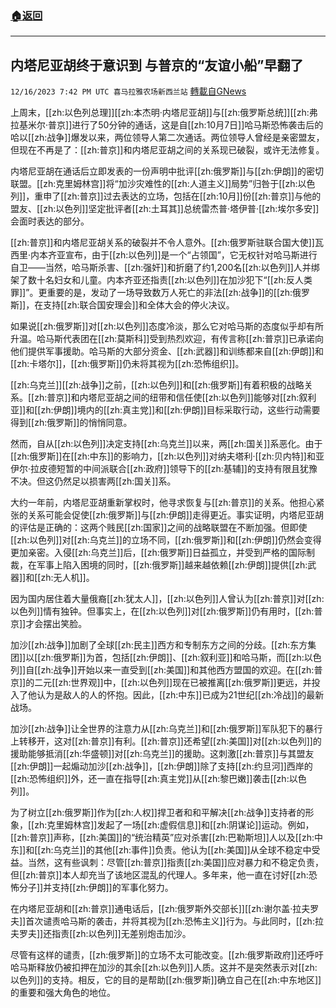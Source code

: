 ###  [:house:返回](README.md)
---


## 内塔尼亚胡终于意识到 与普京的“友谊小船”早翻了
`12/16/2023 7:42 PM UTC 喜马拉雅农场新西兰站` [轉載自GNews](https://gnews.org/articles/2118287)

上周末，[[zh:以色列总理]][[zh:本杰明·内塔尼亚胡]]与[[zh:俄罗斯总统]][[zh:弗拉基米尔·普京]]进行了50分钟的通话，这是自[[zh:10月7日]]哈马斯恐怖袭击后的哈以[[zh:战争]]爆发以来，两位领导人第二次通话。两位领导人曾经是亲密盟友，但现在不再是了：[[zh:普京]]和内塔尼亚胡之间的关系现已破裂，或许无法修复。

内塔尼亚胡在通话后立即发表的一份声明中批评[[zh:俄罗斯]]与[[zh:伊朗]]的密切联盟。[[zh:克里姆林宫]]将“加沙灾难性的[[zh:人道主义]]局势”归咎于[[zh:以色列]]，重申了[[zh:普京]]过去表达的立场，包括在[[zh:10月]]份[[zh:普京]]与他的盟友、[[zh:以色列]]坚定批评者[[zh:土耳其]]总统雷杰普·塔伊普·[[zh:埃尔多安]]会面时表达的部分。

[[zh:普京]]和内塔尼亚胡关系的破裂并不令人意外。[[zh:俄罗斯驻联合国大使]]瓦西里·内本齐亚宣布，由于[[zh:以色列]]是一个“占领国”，它无权针对哈马斯进行自卫——当然，哈马斯杀害、[[zh:强奸]]和折磨了约1,200名[[zh:以色列]]人并绑架了数十名妇女和儿童。内本齐亚还指责[[zh:以色列]]在加沙犯下“[[zh:反人类罪]]”。更重要的是，发动了一场导致数万人死亡的非法[[zh:战争]]的[[zh:俄罗斯]]，在支持[[zh:联合国安理会]]和全体大会的停火决议。

如果说[[zh:俄罗斯]]对[[zh:以色列]]态度冷淡，那么它对哈马斯的态度似乎却有所升温。哈马斯代表团在[[zh:莫斯科]]受到热烈欢迎，有传言称[[zh:普京]]已承诺向他们提供军事援助。哈马斯的大部分资金、[[zh:武器]]和训练都来自[[zh:伊朗]]和[[zh:卡塔尔]]，[[zh:俄罗斯]]仍未将其视为[[zh:恐怖组织]]。

[[zh:乌克兰]][[zh:战争]]之前，[[zh:以色列]]和[[zh:俄罗斯]]有着积极的战略关系。[[zh:普京]]和内塔尼亚胡之间的纽带和信任使[[zh:以色列]]能够对[[zh:叙利亚]]和[[zh:伊朗]]境内的[[zh:真主党]]和[[zh:伊朗]]目标采取行动，这些行动需要得到[[zh:俄罗斯]]的悄悄同意。

然而，自从[[zh:以色列]]决定支持[[zh:乌克兰]]以来，两[[zh:国关]]系恶化。由于[[zh:俄罗斯]]在[[zh:中东]]的影响力，[[zh:以色列]]对纳夫塔利·[[zh:贝内特]]和亚伊尔·拉皮德短暂的中间派联合[[zh:政府]]领导下的[[zh:基辅]]的支持有限且犹豫不决。但这仍然足以损害两[[zh:国关]]系。

大约一年前，内塔尼亚胡重新掌权时，他寻求恢复与[[zh:普京]]的关系。他担心紧张的关系可能会促使[[zh:俄罗斯]]与[[zh:伊朗]]走得更近。事实证明，内塔尼亚胡的评估是正确的：这两个贱民[[zh:国家]]之间的战略联盟在不断加强。但即使[[zh:以色列]]对[[zh:乌克兰]]的立场不同，[[zh:俄罗斯]]和[[zh:伊朗]]仍然会变得更加亲密。入侵[[zh:乌克兰]]后，[[zh:俄罗斯]]日益孤立，并受到严格的国际制裁，在军事上陷入困境的同时，[[zh:俄罗斯]]越来越依赖[[zh:伊朗]]提供[[zh:武器]]和[[zh:无人机]]。

因为国内居住着大量俄裔[[zh:犹太人]]，[[zh:以色列]]人曾认为[[zh:普京]]对[[zh:以色列]]情有独钟。但事实上，在[[zh:以色列]]对[[zh:俄罗斯]]仍有用时，[[zh:普京]]才会摆出笑脸。

加沙[[zh:战争]]加剧了全球[[zh:民主]]西方和专制东方之间的分歧。[[zh:东方集团]]以[[zh:俄罗斯]]为首，包括[[zh:伊朗]]、[[zh:叙利亚]]和哈马斯，而[[zh:以色列]]自[[zh:战争]]开始以来一直受到[[zh:美国]]和其他西方盟国的欢迎。在[[zh:普京]]的二元[[zh:世界观]]中，[[zh:以色列]]现在已被推离[[zh:俄罗斯]]更远，并投入了他认为是敌人的人的怀抱。因此，[[zh:中东]]已成为21世纪[[zh:冷战]]的最新战场。

加沙[[zh:战争]]让全世界的注意力从[[zh:乌克兰]]和[[zh:俄罗斯]]军队犯下的暴行上转移开，这对[[zh:普京]]有利。[[zh:普京]]还希望[[zh:美国]]对[[zh:以色列]]的援助能够抵消[[zh:华盛顿]]对[[zh:乌克兰]]的援助。这刺激[[zh:普京]]与其盟友[[zh:伊朗]]一起煽动加沙[[zh:战争]]，[[zh:伊朗]]除了支持[[zh:约旦河]]西岸的[[zh:恐怖组织]]外，还一直在指导[[zh:真主党]]从[[zh:黎巴嫩]]袭击[[zh:以色列]]。

为了树立[[zh:俄罗斯]]作为[[zh:人权]]捍卫者和和平解决[[zh:战争]]支持者的形象，[[zh:克里姆林宫]]发起了一场[[zh:虚假信息]]和[[zh:阴谋论]]运动。例如，[[zh:普京]]声称，[[zh:美国]]的“统治精英”应对杀害[[zh:巴勒斯坦]]人以及[[zh:中东]]和[[zh:乌克兰]]的其他[[zh:事件]]负责。他认为[[zh:美国]]从全球不稳定中受益。当然，这有些讽刺：尽管[[zh:普京]]指责[[zh:美国]]应对暴力和不稳定负责，但[[zh:普京]]本人却充当了该地区混乱的代理人。多年来，他一直在讨好[[zh:恐怖分子]]并支持[[zh:伊朗]]的军事化努力。

在内塔尼亚胡和[[zh:普京]]通电话后，[[zh:俄罗斯外交部长]][[zh:谢尔盖·拉夫罗夫]]首次谴责哈马斯的袭击，并将其视为[[zh:恐怖主义]]行为。与此同时，[[zh:拉夫罗夫]]还指责[[zh:以色列]]无差别炮击加沙。

尽管有这样的谴责，[[zh:俄罗斯]]的立场不太可能改变。[[zh:俄罗斯政府]]还呼吁哈马斯释放仍被扣押在加沙的其余[[zh:以色列]]人质。这并不是突然表示对[[zh:以色列]]的支持。相反，它的目的是帮助[[zh:俄罗斯]]确立自己在[[zh:中东地区]]的重要和强大角色的地位。

